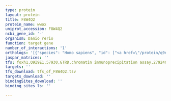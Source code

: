 ```yaml
---
type: protein
layout: protein
title: F8W4Q2
protein_name: wwox
uniprot_accession: F8W4Q2
ncbi_gene_id: '-'
organism: Danio rerio
function: target gene
number_of_interactions: '1'
orthologs: '[{"species": "Homo sapiens", "id": ["<a href=\"/protein/q9nzc7\">Q9NZC7</a>"]}, {"species": "Mus musculus", "id": ["<a href=\"/protein/q91wl8\">Q91WL8</a>"]}, {"species": "Drosophila melanogaster", "id": ["<a href=\"/protein/q9vlu5\">Q9VLU5</a>"]}, {"species": "Caenorhabditis elegans", "id": ["<a href=\"/protein/q19062\">Q19062</a>", "<a href=\"/protein/q95qn9\">Q95QN9</a>", "<a href=\"/protein/q95qh4\">Q95QH4</a>", "<a href=\"/protein/q9uaw2\">Q9UAW2</a>"]}]'
jaspar_matrices: ''
tfs: foxh1,Q9I9E1,57930,GTRD,chromatin immunoprecipitation assay,27924024%5Buid%5D,No
targets: ''
tfs_download: tfs_of_F8W4Q2.tsv
targets_download: ''
bindingSites_download: ''
binding_sites_ls: ''

---
```

